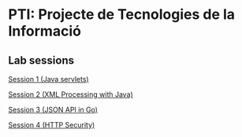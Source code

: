 # PTI: Projecte de Tecnologies de la Informació 
## Lab sessions

[Session 1 (Java servlets)](./p2_servlets/README.md)

[Session 2 (XML Processing with Java)](./p3_xml/README.md)

[Session 3 (JSON API in Go)](./p4_goREST/README.md)

[Session 4 (HTTP Security)](./p5_seg/README.md)


